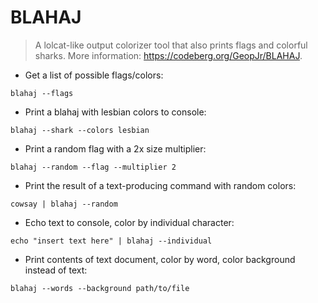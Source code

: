 # BLAHAJ

> A lolcat-like output colorizer tool that also prints flags and colorful sharks.
> More information: <https://codeberg.org/GeopJr/BLAHAJ>.

- Get a list of possible flags/colors:

`blahaj --flags`

- Print a blahaj with lesbian colors to console:

`blahaj --shark --colors lesbian`

- Print a random flag with a 2x size multiplier:

`blahaj --random --flag --multiplier 2`

- Print the result of a text-producing command with random colors:

`cowsay | blahaj --random`

- Echo text to console, color by individual character:

`echo "insert text here" | blahaj --individual`

- Print contents of text document, color by word, color background instead of text:

`blahaj --words --background path/to/file`
